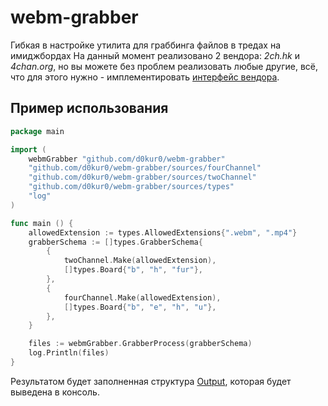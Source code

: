 # webm-grabber
Гибкая в настройке утилита для граббинга файлов в тредах на имиджбордах 
На данный момент реализовано 2 вендора: _2ch.hk_ и _4chan.org_, но вы можете без проблем реализовать любые другие, всё, что для этого нужно - имплементировать [интерфейс вендора](https://github.com/d0kur0/webm-grabber/blob/master/sources/types/Interface.go).

## Пример использования

```go
package main

import (
	webmGrabber "github.com/d0kur0/webm-grabber"
	"github.com/d0kur0/webm-grabber/sources/fourChannel"
	"github.com/d0kur0/webm-grabber/sources/twoChannel"
	"github.com/d0kur0/webm-grabber/sources/types"
	"log"
)

func main () {
	allowedExtension := types.AllowedExtensions{".webm", ".mp4"}
	grabberSchema := []types.GrabberSchema{
		{
			twoChannel.Make(allowedExtension),
			[]types.Board{"b", "h", "fur"},
		},
		{
			fourChannel.Make(allowedExtension),
			[]types.Board{"b", "e", "h", "u"},
		},
	}

	files := webmGrabber.GrabberProcess(grabberSchema)
	log.Println(files)
}
```

Результатом будет заполненная структура [Output](https://github.com/d0kur0/webm-grabber/blob/master/sources/types/Output.go), которая будет выведена в консоль.